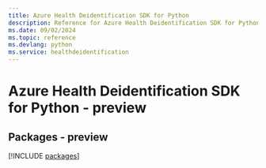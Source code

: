 ```yaml
---
title: Azure Health Deidentification SDK for Python
description: Reference for Azure Health Deidentification SDK for Python
ms.date: 09/02/2024
ms.topic: reference
ms.devlang: python
ms.service: healthdeidentification
---
```

# Azure Health Deidentification SDK for Python - preview
## Packages - preview
[!INCLUDE [packages](health-deidentification-index.md)]